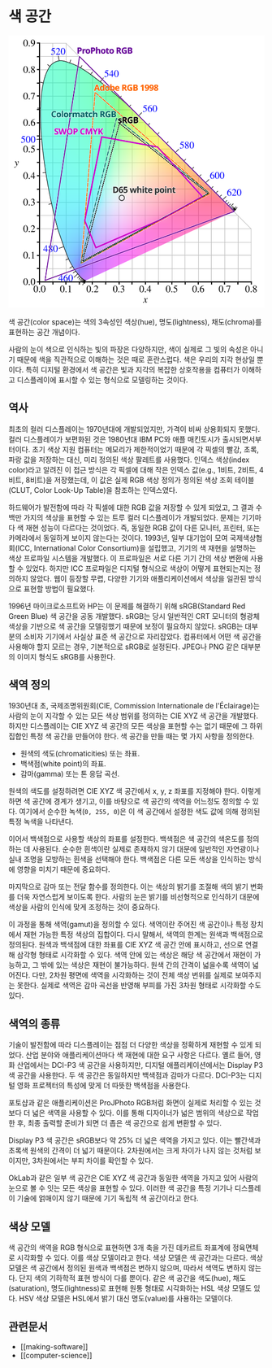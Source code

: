 # 색 공간

![](images/0b668730-92a9-4e35-9399-b8472e97658e.svg)

색 공간(color space)는 색의 3속성인 색상(hue), 명도(lightness), 채도(chroma)를 표현하는 공간 개념이다. 

사람의 눈이 색으로 인식하는 빛의 파장은 다양하지만, 색이 실제로 그 빛의 속성은 아니기 때문에 색을 직관적으로 이해하는 것은 때로 혼란스럽다. 색은 우리의 지각 현상일 뿐이다. 특히 디지털 환경에서 색 공간은 빛과 지각의 복잡한 상호작용을 컴퓨터가 이해하고 디스플레이에 표시할 수 있는 형식으로 모델링하는 것이다.

## 역사

최초의 컬러 디스플레이는 1970년대에 개발되었지만, 가격이 비싸 상용화되지 못했다. 컬러 디스플레이가 보편화된 것은 1980년대 IBM PC와 애플 매킨토시가 출시되면서부터이다. 초기 색상 지원 컴퓨터는 메모리가 제한적이었기 때문에 각 픽셀의 빨강, 초록, 파랑 값을 저장하는 대신, 미리 정의된 색상 팔레트를 사용했다. 인덱스 색상(index color)라고 알려진 이 접근 방식은 각 픽셀에 대해 작은 인덱스 값(e.g., 1비트, 2비트, 4비트, 8비트)을 저장했는데, 이 값은 실제 RGB 색상 정의가 정의된 색상 조회 테이블(CLUT, Color Look-Up Table)을 참조하는 인덱스였다.

하드웨어가 발전함에 따라 각 픽셀에 대한 RGB 값을 저장할 수 있게 되었고, 그 결과 수백만 가지의 색상을 표현할 수 있는 트루 컬러 디스플레이가 개발되었다. 문제는 기기마다 색 재현 성능이 다르다는 것이었다. 즉, 동일한 RGB 값이 다른 모니터, 프린터, 또는 카메라에서 동일하게 보이지 않는다는 것이다. 1993년, 일부 대기업이 모여 국제색상협회(ICC, International Color Consortium)을 설립했고, 기기의 색 재현을 설명하는 색상 프로파일 시스템을 개발했다. 이 프로파일은 서로 다른 기기 간의 색상 변환에 사용할 수 있었다. 하지만 ICC 프로파일은 디지털 형식으로 색상이 어떻게 표현되는지는 정의하지 않았다. 웹이 등장할 무렵, 다양한 기기와 애플리케이션에서 색상을 일관된 방식으로 표현할 방법이 필요했다.

1996년 마이크로소프트와 HP는 이 문제를 해결하기 위해 sRGB(Standard Red Green Blue) 색 공간을 공동 개발했다. sRGB는 당시 일반적인 CRT 모니터의 형광체 색상을 기반으로 색 공간을 모델링했기 때문에 보정이 필요하지 않았다. sRGB는 대부분의 소비자 기기에서 사실상 표준 색 공간으로 자리잡았다. 컴퓨터에서 어떤 색 공간을 사용해야 할지 모르는 경우, 기본적으로 sRGB로 설정된다. JPEG나 PNG 같은 대부분의 이미지 형식도 sRGB를 사용한다.

## 색역 정의

1930년대 초, 국제조명위원회(CIE, Commission Internationale de l'Éclairage)는 사람의 눈이 지각할 수 있는 모든 색상 범위를 정의하는 CIE XYZ 색 공간을 개발했다. 하지만 디스플레이는 CIE XYZ 색 공간의 모든 색상을 표현할 수는 없기 때문에 그 하위 집합인 특정 색 공간을 만들어야 한다. 색 공간을 만들 때는 몇 가지 사항을 정의한다.

- 원색의 색도(chromaticities) 또는 좌표.
- 백색점(white point)의 좌표.
- 감마(gamma) 또는 톤 응답 곡선.

원색의 색도를 설정하려면 CIE XYZ 색 공간에서 x, y, z 좌표를 지정해야 한다. 이렇게 하면 색 공간에 경계가 생기고, 이를 바탕으로 색 공간의 색역을 어느정도 정의할 수 있다. 여기에서 순수한 녹색(`0, 255, 0`)은 이 색 공간에서 설정한 색도 값에 의해 정의된 특정 녹색을 나타낸다.

이어서 백색점으로 사용할 색상의 좌표를 설정한다. 백색점은 색 공간의 색온도를 정의하는 데 사용된다. 순수한 흰색이란 실제로 존재하지 않기 대문에 일반적인 자연광이나 실내 조명을 모방하는 흰색을 선택해야 한다. 백색점은 다른 모든 색상을 인식하는 방식에 영향을 미치기 때문에 중요하다.

마지막으로 감마 또는 전달 함수를 정의한다. 이는 색상의 밝기를 조절해 색의 밝기 변화를 더욱 자연스럽게 보이도록 한다. 사람의 눈은 밝기를 비선형적으로 인식하기 대문에 색상을 사람의 인식에 맞게 조정하는 것이 중요하다.

이 과정을 통해 색역(gamut)을 정의할 수 있다. 색역이란 주어진 색 공간이나 특정 장치에서 재현 가능한 특정 색상의 집합이다. 다시 말해서, 색역의 한계는 원색과 백색점으로 정의된다. 원색과 백색점에 대한 좌표를 CIE XYZ 색 공간 안에 표시하고, 선으로 연결해 삼각형 형태로 시각화할 수 있다. 색역 안에 있는 색상은 해당 색 공간에서 재현이 가능하고, 그 밖에 있는 색상은 재현이 불가능하다. 원색 간의 간격이 넓을수록 색역이 넓어진다. 다만, 2차원 평면에 색역을 시각화하는 것이 전체 색상 번위를 실제로 보여주지는 못한다. 실제로 색역은 감마 곡선을 반영해 부피를 가진 3차원 형태로 시각화할 수도 있다.

## 색역의 종류

기술이 발전함에 따라 디스플레이는 점점 더 다양한 색상을 정확하게 재현할 수 있게 되었다. 산업 분야와 애플리케이션마다 색 재현에 대한 요구 사항은 다르다. 옐르 들어, 영화 산업에서는 DCI-P3 색 공간을 사용하지만, 디지털 애플리케이션에서는 Display P3 색 공간을 사용한다. 두 색 공간은 동일하지만 백색점과 감마가 다르다. DCI-P3는 디지털 영화 프로젝터의 특성에 맞게 더 따뜻한 백색점을 사용한다.

포토샵과 같은 애플리케이션은 ProJPhoto RGB처럼 화면이 실제로 처리할 수 있는 것보다 더 넓은 색역을 사용할 수 있다. 이를 통해 디자이너가 넓은 범위의 색상으로 작업한 후, 최종 출력할 준비가 되면 더 좁은 색 공간으로 쉽게 변환할 수 있다. 

Display P3 색 공간은 sRGB보다 약 25% 더 넓은 색역을 가지고 있다. 이는 빨간색과 초록색 원색의 간격이 더 넓기 때문이다. 2차원에서는 크게 차이가 나지 않는 것처럼 보이지만, 3차원에서는 부피 차이를 확인할 수 있다.

OkLab과 같은 일부 색 공간은 CIE XYZ 색 공간과 동일한 색역을 가지고 있어 사람의 눈으로 볼 수 잇는 모든 색상을 표현할 수 있다. 이러한 색 공간을 특정 기기나 디스플레이 기술에 얽매이지 않기 때문에 기기 독립적 색 공간이라고 한다.

## 색상 모델

색 공간의 색역을 RGB 형식으로 표현하면 3개 축을 가진 데카르트 좌표계에 정육면체로 시각화할 수 있다. 이를 색상 모델이라고 한다. 색상 모델은 색 공간과는 다르다. 색상 모델은 색 공간에서 정의된 원색과 백색점은 변하지 않으며, 따라서 색역도 변하지 않는다. 단지 색의 기하학적 표현 방식이 다를 뿐이다. 같은 색 공간을 색도(hue), 채도(saturation), 명도(lightness)로 표현해 원통 형태로 시각화하는 HSL 색상 모델도 있다. HSV 색상 모델은 HSL에서 밝기 대신 명도(value)를 사용하는 모델이다.

## 관련문서

- [[making-software]]
- [[computer-science]]
